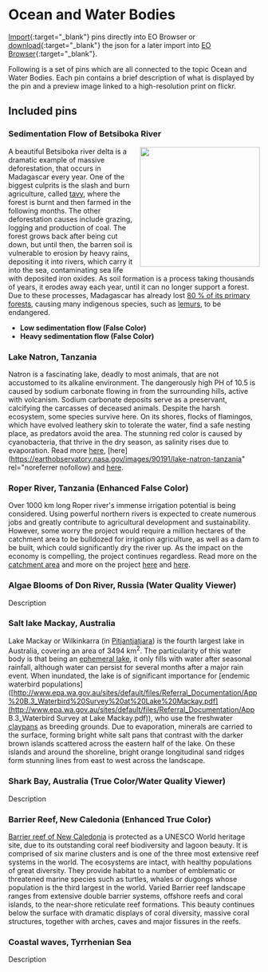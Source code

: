 # Ocean and Water Bodies 

[Import](https://apps.sentinel-hub.com/eo-browser/?sharedPinsListId=f2395499-7d59-43d7-9f6f-f1557ff34bae){:target="_blank"} pins directly into EO Browser or [download](Ocean_and_Water_Bodies.json){:target="_blank"} the json for a later import into [EO Browser](https://apps.sentinel-hub.com/eo-browser/?zoom=10&lat=41.9&lng=12.5&themeId=DEFAULT-THEME){:target="_blank"}.

Following is a set of pins which are all connected to the topic Ocean and Water Bodies. Each pin contains a brief description of what is displayed by the pin and a preview image linked to a high-resolution print on flickr.

## Included pins 

### Sedimentation Flow of Betsiboka River 

[<img src="fig/Betsiboka_River_thumbnail.jpg" align="right" width="240">](https://www.flickr.com/photos/sentinelhub/50082273238/in/album-72157714991542468/)A beautiful Betsiboka river delta is a dramatic example of massive deforestation, that occurs in Madagascar every year. One of the biggest culprits is the slash and burn agriculture, called [tavy](https://www.madamagazine.com/en/english-tavy-kahlschlag-einer-insel/), where the forest is burnt and then farmed in the following months. The other deforestation causes include grazing, logging and production of coal. The forest grows back after being cut down, but until then, the barren soil is vulnerable to erosion by heavy rains, depositing it into rivers, which carry it into the sea, contaminating sea life with deposited iron oxides. As soil formation is a process taking thousands of years, it erodes away each year, until it can no longer support a forest. Due to these processes, Madagascar has already lost [80 % of its primary forests](https://www.eoi.es/blogs/guidopreti/2014/02/04/deforestation-in-madagascar-a-threat-to-its-biodiversity/), causing many indigenous species, such as [lemurs](https://monkeysandmountains.com/lemurs-madagascar/), to be endangered.

- **Low sedimentation flow (False Color)**
- **Heavy sedimentation flow (False Color)**

### Lake Natron, Tanzania

Natron is a fascinating lake, deadly to most animals, that are not accustomed to its alkaline environment. The dangerously high PH of 10.5 is caused by sodium carbonate flowing in from the surrounding hills, active with volcanism. Sodium carbonate deposits serve as a preservant, calcifying the carcasses of deceased animals. 
Despite the harsh ecosystem, some species survive here. On its shores, flocks of flamingos, which have evolved leathery skin to tolerate the water, find a safe nesting place, as predators avoid the area. The stunning red color is caused by cyanobacteria, that thrive in the dry season, as salinity rises due to evaporation. Read more [here](https://www.smithsonianmag.com/travel/flamingos-find-life-among-death-180959265/), [here](https://earthobservatory.nasa.gov/images/90191/lake-natron-tanzania" rel="noreferrer nofollow) and [here](https://www.livescience.com/40135-photographer-rick-brandt-lake-natron.html).

### Roper River, Tanzania (Enhanced False Color)

Over 1000 km long Roper river's immense irrigation potential is being considered. Using powerful northern rivers is expected to create numerous jobs and greatly contribute to agricultural development and sustainability. However, some worry the project would require a million hectares of the catchment area to be bulldozed for irrigation agriculture, as well as a dam to be built, which could significantly dry the river up. As the impact on the economy is compelling, the project continues regardless. Read more on the [catchment area](https://web.archive.org/web/20150401172739/http://lrm.nt.gov.au/__data/assets/pdf_file/0003/20766/overview4.pdf) and more on the project [here](https://www.irrigationaustralia.com.au/news/water-its-our-dam-shame) and [here](https://www.topendcoasts.org.au/concern_for_the_roper_river_abc_country_hour).

### Algae Blooms of Don River, Russia (Water Quality Viewer)

Description

### Salt lake Mackay, Australia

Lake Mackay or Wilkinkarra (in [Pitjantjatjara](https://ulurutoursaustralia.com.au/blog/the-culture-and-heritage-of-the-pitjantjatjara-in-central-australia/)) is the fourth largest lake in Australia, covering an area of  3494 km<sup>2</sup>. The particularity of this water body is that being an [ephemeral lake](https://www.sciencedirect.com/topics/earth-and-planetary-sciences/ephemeral-lake), it only fills with water after seasonal rainfall, although water can persist for several months after a major rain event.  When inundated, the lake is of significant importance for [endemic waterbird populations]([http://www.epa.wa.gov.au/sites/default/files/Referral_Documentation/App%20B.3_Waterbird%20Survey%20at%20Lake%20Mackay.pdf](http://www.epa.wa.gov.au/sites/default/files/Referral_Documentation/App B.3_Waterbird Survey at Lake Mackay.pdf)), who use the freshwater [claypans](https://www.merriam-webster.com/dictionary/claypan) as breeding grounds. Due to evaporation, minerals are carried to the surface, forming bright white salt pans that contrast with the darker brown islands scattered across the eastern half of the lake. On these islands and around the shoreline, bright orange longitudinal sand ridges form stunning lines from east to west across the landscape. 

### Shark Bay, Australia (True Color/Water Quality Viewer)

Description

### Barrier Reef, New Caledonia (Enhanced True Color)

[Barrier reef of New Caledonia](https://whc.unesco.org/en/list/1115/) is protected as a UNESCO World heritage site, due to its outstanding coral reef biodiversity and lagoon beauty. It is comprised of six marine clusters and is one of the three most extensive reef systems in the world. The ecosystems are intact, with healthy populations of great diversity. They provide habitat to a number of emblematic or threatened marine species such as turtles, whales or dugongs whose population is the third largest in the world.
Varied Barrier reef landscape ranges from extensive double barrier systems, offshore reefs and coral islands, to the near-shore reticulate reef formations. This beauty continues below the surface with dramatic displays of coral diversity, massive coral structures, together with arches, caves and major fissures in the reefs.

### Coastal waves, Tyrrhenian Sea

Description
